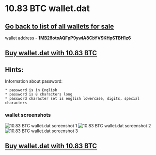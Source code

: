 # 10.83 BTC wallet.dat

## [Go back to list of all wallets for sale](https://mady2077.github.io/walletBTC/)

wallet address - **[1MB28otoAQFpP9ywiA8CbYVSKHpSTBH1z6](https://www.blockchain.com/btc/address/1MB28otoAQFpP9ywiA8CbYVSKHpSTBH1z6)**

## [Buy wallet.dat with 10.83 BTC](https://satoshidisk.com/pay/CNRoeC)

## Hints:
Information about password: 
```
* password is in English 
* password is 8 characters long
* password character set is english lowercase, digits, special characters
```


### wallet screenshots
![10.83 BTC wallet.dat screenshot 1](https://i.imgur.com/UZq6Wh6.png)
![10.83 BTC wallet.dat screenshot 2](https://i.imgur.com/scT6M31.png)
![10.83 BTC wallet.dat screenshot 3](https://i.imgur.com/iiADzxw.png)

## [Buy wallet.dat with 10.83 BTC](https://satoshidisk.com/pay/CNRoeC)

